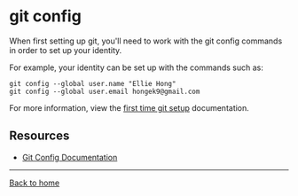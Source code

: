 # git config

When first setting up git, you'll need to work with the git config commands in order to set up your identity.

For example, your identity can be set up with the commands such as: 

```
git config --global user.name "Ellie Hong"
git config --global user.email hongek9@gmail.com
```

For more information, view the [first time git setup](https://git-scm.com/book/en/v2/Getting-Started-First-Time-Git-Setup) documentation.

## Resources

- [Git Config Documentation](https://git-scm.com/docs/git-config)

---

[Back to home](../README.md)